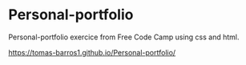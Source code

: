 # Personal-portfolio
Personal-portfolio exercice from Free Code Camp using css and html.

https://tomas-barros1.github.io/Personal-portfolio/
